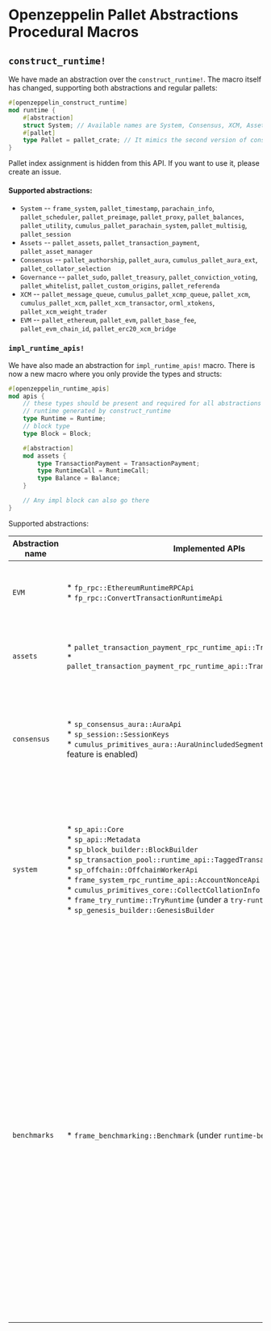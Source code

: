 # Openzeppelin Pallet Abstractions Procedural Macros

## `construct_runtime!`

We have made an abstraction over the `construct_runtime!`. The macro itself has changed, supporting both abstractions and regular pallets:

```rust
#[openzeppelin_construct_runtime]
mod runtime {
    #[abstraction]
    struct System; // Available names are System, Consensus, XCM, Assets, Governance, EVM.
    #[pallet]
    type Pallet = pallet_crate; // It mimics the second version of construct runtime macro, but without the pallet_index assignment
}
```

Pallet index assignment is hidden from this API. If you want to use it, please create an issue.

#### Supported abstractions:

* `System` -- `frame_system`, `pallet_timestamp`, `parachain_info`, `pallet_scheduler`, `pallet_preimage`, `pallet_proxy`, `pallet_balances`, `pallet_utility`, `cumulus_pallet_parachain_system`, `pallet_multisig`, `pallet_session`
* `Assets` -- `pallet_assets`, `pallet_transaction_payment`, `pallet_asset_manager`
* `Consensus` -- `pallet_authorship`, `pallet_aura`, `cumulus_pallet_aura_ext`, `pallet_collator_selection`
* `Governance` -- `pallet_sudo`, `pallet_treasury`, `pallet_conviction_voting`, `pallet_whitelist`, `pallet_custom_origins`, `pallet_referenda`
* `XCM` -- `pallet_message_queue`, `cumulus_pallet_xcmp_queue`, `pallet_xcm`, `cumulus_pallet_xcm`, `pallet_xcm_transactor`, `orml_xtokens`, `pallet_xcm_weight_trader`
* `EVM` -- `pallet_ethereum`, `pallet_evm`, `pallet_base_fee`, `pallet_evm_chain_id`, `pallet_erc20_xcm_bridge`

### `impl_runtime_apis!`

We have also made an abstraction for `impl_runtime_apis!` macro. There is now a new macro where you only provide the types and structs:

```rust
#[openzeppelin_runtime_apis]
mod apis {
    // these types should be present and required for all abstractions
    // runtime generated by construct_runtime
    type Runtime = Runtime;
    // block type 
    type Block = Block;

    #[abstraction]
    mod assets {
        type TransactionPayment = TransactionPayment;
        type RuntimeCall = RuntimeCall;
        type Balance = Balance;
    }

    // Any impl block can also go there
}
```

Supported abstractions:

| Abstraction name | Implemented APIs | Required configs |
|---|---|---|
| `EVM` | * `fp_rpc::EthereumRuntimeRPCApi`<br>* `fp_rpc::ConvertTransactionRuntimeApi`  | * `RuntimeCall` -- runtime call generated by `construct_runtime` macro<br>* `Executive` -- `frame_executive::Executive` specification used by parachain system<br>* `Ethereum` -- `pallet_ethereum` pallet struct generated by `construct_runtime` macro |
| `assets` | * `pallet_transaction_payment_rpc_runtime_api::TransactionPaymentApi`<br>* `pallet_transaction_payment_rpc_runtime_api::TransactionPaymentCallApi` | * `TransactionPayment` -- `pallet_transaction_payment` struct pallet generated by `construct_runtime` macro<br> * `RuntimeCall` -- runtime call generated by `construct_runtime` macro<br> * `Balance` -- type used for balance specification (e.g. in `pallet_balances` config) |
| `consensus` | * `sp_consensus_aura::AuraApi`<br> * `sp_session::SessionKeys`<br> * `cumulus_primitives_aura::AuraUnincludedSegmentApi` (if `async-backing` feature is enabled) | * `SessionKeys` -- struct generated by `impl_opaque_keys` macro <br> * `Aura` -- `pallet_aura` struct pallet generated by `construct_runtime` macro (only if `async-backing` feature is not enabled)<br> * `SlotDuration` -- constant that is use for slot duration definition (only if `async-backing` feature is enabled)<br> * `ConsensusHook` -- type that is used in `cumulus_pallet_parachain_system::Config::ConsensusHook` (only if `async-backing` feature is enabled) |
| `system` |  * `sp_api::Core`<br> * `sp_api::Metadata`<br> * `sp_block_builder::BlockBuilder`<br> * `sp_transaction_pool::runtime_api::TaggedTransactionQueue` <br> * `sp_offchain::OffchainWorkerApi` <br> * `frame_system_rpc_runtime_api::AccountNonceApi` <br> * `cumulus_primitives_core::CollectCollationInfo` <br> * `frame_try_runtime::TryRuntime` (under a `try-runtime` feature) <br> * `sp_genesis_builder::GenesisBuilder` | * `Executive` -- `frame_executive::Executive` specification used by parachain system<br> * `System` -- `frame_system` pallet struct generated by `construct_runtime` macro<br> * `ParachainSystem` -- `cumulus_pallet_parachain_system` pallet struct generated by `construct_runtime` macro<br> * `RuntimeVersion` -- runtime version, generated by `sp_version::runtime_version`<br> * `AccountId` -- account id type that was specified in `frame_system::Config`<br> * `Nonce` -- nonce type that was specified in `frame_system::Config`<br> * `RuntimeGenesisConfig` -- type generated by `construct_runtime` macro.<br> * `RuntimeBlockWeights` -- type implementing `Get<BlockWeights>`, often built by `BlockWeights::builder`  |
| `benchmarks` |  * `frame_benchmarking::Benchmark` (under `runtime-benchmarks` feature) | * `Assets` -- `palet_assets` pallet struct generated by `construct_runtime` macro<br> * `AssetManager` -- `pallet_asset_manager` pallet struct generated by `construct_runtime` macro<br> * `AssetType` -- struct that describes foreign assets in XCM configuration (e.g. the one that was passed to `AssetType` field in `AssetsConfig`)<br> * `RuntimeOrigin` -- type generated by `construct_runtime` macro<br> * `RelayLocation` -- `Location` type pointing to the relaychain.<br> * `System` -- `frame_system` pallet struct generated by `construct_runtime` macro<br> * `ParachainSystem` -- `cumulus_pallet_parachain_system` pallet struct generated by `construct_runtime` macro<br> * `ExistentialDeposit` -- type that describes existential deposit (e.g. the one passed to `SystemConfig`)<br> * `AssetId` -- type that describes internal asset id (e.g `AssetId` passet to `AssetsConfig`)<br>  * `XCMConfig` -- struct that implements `xcm_executor::Config`. If you are using pallet abstractions it is generated by XCM abstraction and called `XcmExecutorConfig`<br> * `AccountId` -- account id type that was specified in `frame_system::Config`<br> * `Cents` -- constant that represents 1/100 of your native token.<br> * `FeeAssetId` -- type that describes an asset to pay XCM fees in. If you used an abstraction macro for XCM support, it was generated along the way and named `FeeAssetId`. <br> * `TransactionByteFee` -- type that describes fee per byte of data. If you used an abstraction macro for assets support it was generated with the same name.<br> * `Address` -- type that describes address format for describing accounts.</br> * `Balances` -- `pallet_balances` pallet struct generated by `construct_runtime` macro |